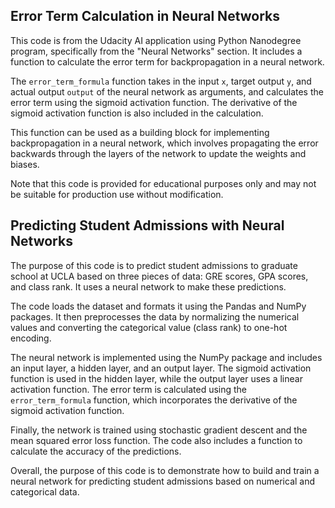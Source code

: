 ## Error Term Calculation in Neural Networks

This code is from the Udacity AI application using Python Nanodegree program, specifically from the "Neural Networks" section. It includes a function to calculate the error term for backpropagation in a neural network.

The `error_term_formula` function takes in the input `x`, target output `y`, and actual output `output` of the neural network as arguments, and calculates the error term using the sigmoid activation function. The derivative of the sigmoid activation function is also included in the calculation.

This function can be used as a building block for implementing backpropagation in a neural network, which involves propagating the error backwards through the layers of the network to update the weights and biases.

Note that this code is provided for educational purposes only and may not be suitable for production use without modification.

## Predicting Student Admissions with Neural Networks

The purpose of this code is to predict student admissions to graduate school at UCLA based on three pieces of data: GRE scores, GPA scores, and class rank. It uses a neural network to make these predictions.

The code loads the dataset and formats it using the Pandas and NumPy packages. It then preprocesses the data by normalizing the numerical values and converting the categorical value (class rank) to one-hot encoding.

The neural network is implemented using the NumPy package and includes an input layer, a hidden layer, and an output layer. The sigmoid activation function is used in the hidden layer, while the output layer uses a linear activation function. The error term is calculated using the `error_term_formula` function, which incorporates the derivative of the sigmoid activation function.

Finally, the network is trained using stochastic gradient descent and the mean squared error loss function. The code also includes a function to calculate the accuracy of the predictions.

Overall, the purpose of this code is to demonstrate how to build and train a neural network for predicting student admissions based on numerical and categorical data.
